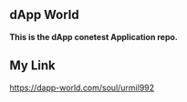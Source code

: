 ## dApp World

**This is the dApp conetest Application repo.**

## My Link

https://dapp-world.com/soul/urmil992
